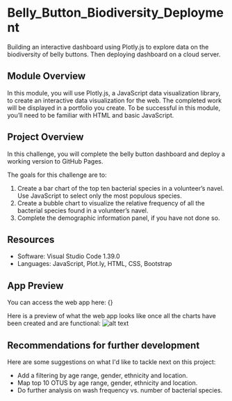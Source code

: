# Belly_Button_Biodiversity_Deployment
Building an interactive dashboard using Plotly.js to explore data on the biodiversity of belly buttons. Then deploying dashboard on a cloud server.

## Module Overview
In this module, you will use Plotly.js, a JavaScript data visualization library, to create an interactive data visualization for the web. The completed work will be displayed in a portfolio you create. To be successful in this module, you’ll need to be familiar with HTML and basic JavaScript.

## Project Overview
In this challenge, you will complete the belly button dashboard and deploy a working version to GitHub Pages.

The goals for this challenge are to:
1. Create a bar chart of the top ten bacterial species in a volunteer’s navel. Use JavaScript to select only the most populous species.
2. Create a bubble chart to visualize the relative frequency of all the bacterial species found in a volunteer’s navel.
3. Complete the demographic information panel, if you have not done so.

## Resources

- Software: Visual Studio Code 1.39.0
- Languages: JavaScript, Plot.ly, HTML, CSS, Bootstrap

## App Preview

You can access the web app here: {}

Here is a preview of what the web app looks like once all the charts have been created and are functional:
![alt text]()

## Recommendations for further development

Here are some suggestions on what I'd like to tackle next on this project:
- Add a filtering by age range, gender, ethnicity and location.
- Map top 10 OTUS by age range, gender, ethnicity and location.
- Do further analysis on wash frequency vs. number of bacterial species.
